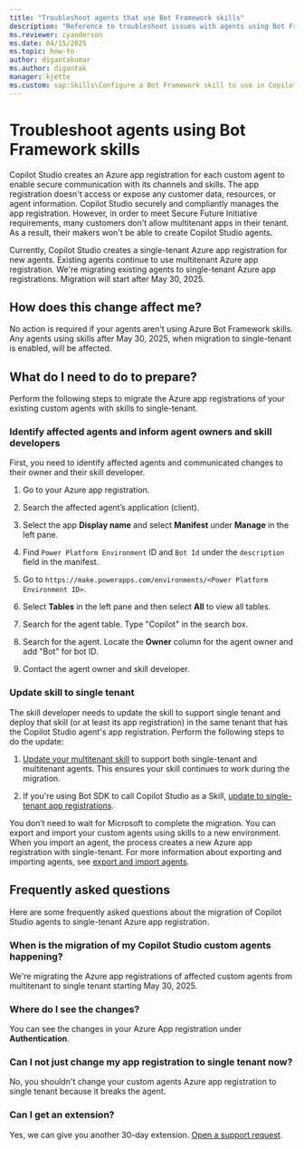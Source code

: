 ```yaml
---
title: "Troubleshoot agents that use Bot Framework skills"
description: "Reference to troubleshoot issues with agents using Bot Framework skills no longer working."
ms.reviewer: cyanderson
ms.date: 04/15/2025
ms.topic: how-to
author: digantakumar
ms.author: digantak
manager: kjette
ms.custom: sap:Skills\Configure a Bot Framework skill to use in Copilot Studio
---
```


# Troubleshoot agents using Bot Framework skills

Copilot Studio creates an Azure app registration for each custom agent to enable secure communication with its channels and skills. The app registration doesn't access or expose any customer data, resources, or agent information. Copilot Studio securely and compliantly manages the app registration. However, in order to meet Secure Future Initiative requirements, many customers don't allow multitenant apps in their tenant. As a result, their makers won't be able to create Copilot Studio agents.

Currently, Copilot Studio creates a single-tenant Azure app registration for new agents. Existing agents continue to use multitenant Azure app registration. We're migrating existing agents to single-tenant Azure app registrations. Migration will start after May 30, 2025.

## How does this change affect me?  

No action is required if your agents aren't using Azure Bot Framework skills. Any agents using skills after May 30, 2025, when migration to single-tenant is enabled, will be affected.  

## What do I need to do to prepare?  

Perform the following steps to migrate the Azure app registrations of your existing custom agents with skills to single-tenant.

### Identify affected agents and inform agent owners and skill developers

First, you need to identify affected agents and communicated changes to their owner and their skill developer.

1. Go to your Azure app registration.

1. Search the affected agent’s application (client).

1. Select the app **Display name** and select **Manifest** under **Manage** in the left pane.

1. Find `Power Platform Environment` ID and `Bot Id` under the `description` field in the manifest.

1. Go to `https://make.powerapps.com/environments/<Power Platform Environment ID>`.

1. Select **Tables** in the left pane and then select **All** to view all tables.

1. Search for the agent table. Type "Copilot" in the search box. 

1. Search for the agent. Locate the **Owner** column for the agent owner and add "Bot" for bot ID.

1. Contact the agent owner and skill developer.

### Update skill to single tenant

The skill developer needs to update the skill to support single tenant and deploy that skill (or at least its app registration) in the same tenant that has the Copilot Studio agent's app registration. Perform the following steps to do the update:

1. [Update your multitenant skill](/azure/bot-service/skill-pva-update-skill-single-tenant) to support both single-tenant and multitenant agents. This ensures your skill continues to work during the migration.

1. If you're using Bot SDK to call Copilot Studio as a Skill, [update to single-tenant app registrations](/microsoft-copilot-studio/advanced-use-pva-as-a-skill#update-a-multitenant-bot-service-bot-to-a-single-tenant-bot).

You don’t need to wait for Microsoft to complete the migration. You can export and import your custom agents using skills to a new environment. When you import an agent, the process creates a new Azure app registration with single-tenant. For more information about exporting and importing agents, see [export and import agents](/microsoft-copilot-studio/authoring-solutions-import-export).

## Frequently asked questions

Here are some frequently asked questions about the migration of Copilot Studio agents to single-tenant Azure app registration.

### When is the migration of my Copilot Studio custom agents happening?

We're migrating the Azure app registrations of affected custom agents from multitenant to single tenant starting May 30, 2025.

### Where do I see the changes?

You can see the changes in your Azure App registration under **Authentication**.  

### Can I not just change my app registration to single tenant now?

No, you shouldn't change your custom agents Azure app registration to single tenant because it breaks the agent.  

### Can I get an extension?

Yes, we can give you another 30-day extension. [Open a support request](/power-platform/admin/get-help-support).
